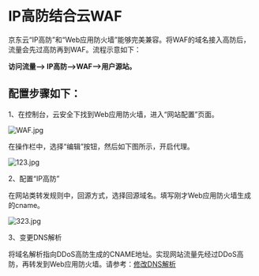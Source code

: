 # **IP高防结合云WAF**

京东云“IP高防”和“Web应用防火墙”能够完美兼容。将WAF的域名接入高防后，流量会先过高防再到WAF。流程示意如下：

**访问流量–> IP高防–>WAF–>用户源站。**

## **配置步骤如下：**

1、在控制台，云安全下找到Web应用防火墙，进入“网站配置”页面。

![WAF.jpg](https://img1.jcloudcs.com/cms/a1b0988b-1108-44a6-bf47-78a45e657eed20180706113641.jpg)

在操作栏中，选择“编辑”按钮，然后如下图所示，开启代理。

![123.jpg](https://img1.jcloudcs.com/cms/69aee980-4a5b-4fae-8b9b-bcc80c9afd0720180705185414.jpg)

2、配置“IP高防”

在网站类转发规则中，回源方式，选择回源域名。填写刚才Web应用防火墙生成的cname。

![323.jpg](https://img1.jcloudcs.com/cms/03997464-1c7d-46c9-b878-02b5bbbdee4c20180705185607.jpg)

3、变更DNS解析

将域名解析指向DDoS高防生成的CNAME地址。实现网站流量先经过DDoS高防，再转发到Web应用防火墙。请参考：[修改DNS解析](https://www.jdcloud.com/help/detail/2275/isCatalog/1 "修改DNS解析")
